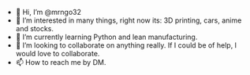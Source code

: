 - 👋 Hi, I’m @mrngo32
- 👀 I’m interested in many things, right now its: 3D printing, cars, anime and stocks.
- 🌱 I’m currently learning Python and lean manufacturing.
- 💞️ I’m looking to collaborate on anything really. If I could be of help, I would love to collaborate.
- 📫 How to reach me by DM.

<!---
mrngo32/mrngo32 is a ✨ special ✨ repository because its `README.md` (this file) appears on your GitHub profile.
You can click the Preview link to take a look at your changes.
--->
